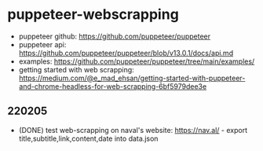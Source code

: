 # puppeteer-webscrapping
- puppeteer github: https://github.com/puppeteer/puppeteer
- puppeteer api: https://github.com/puppeteer/puppeteer/blob/v13.0.1/docs/api.md
- examples: https://github.com/puppeteer/puppeteer/tree/main/examples/
- getting started with web scrapping: https://medium.com/@e_mad_ehsan/getting-started-with-puppeteer-and-chrome-headless-for-web-scrapping-6bf5979dee3e


## 220205
- (DONE) test web-scrapping on naval's website: https://nav.al/ - export title,subtitle,link,content,date into data.json

